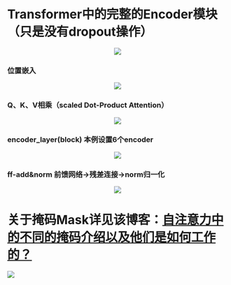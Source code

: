 # Transformer中的完整的Encoder模块（只是没有dropout操作）  
<div align=center>
<img src="[https://raw.githubusercontent.com/zxuu/Self-Attention/main/Pictures/Encoder.webp"/>
</div>   

### 位置嵌入  
<div align=center>
<img src="https://raw.githubusercontent.com/zxuu/Self-Attention/main/Pictures/position_mask.webp"/>
</div>  

### Q、K、V相乘（scaled Dot-Product Attention）
<div align=center>
<img src="https://raw.githubusercontent.com/zxuu/Self-Attention/main/Pictures/scaled_Dot-produnct-Attention.webp"/>
</div>  

### encoder_layer(block)  本例设置6个encoder
<div align=center>
<img src="https://raw.githubusercontent.com/zxuu/Self-Attention/main/Pictures/encoder_layer(block).webp"/>
</div>  

### ff-add&norm 前馈网络->残差连接->norm归一化
<div align=center>
<img src="https://raw.githubusercontent.com/zxuu/Self-Attention/main/Pictures/ff-add%26norm.webp"/>
</div>  


# 关于掩码Mask详见该博客：[自注意力中的不同的掩码介绍以及他们是如何工作的？](https://www.cnblogs.com/nickchen121/p/10718112.html "自注意力中的不同的掩码介绍以及他们是如何工作的？")  
![](https://github.com/zxuu/Self-Attention/blob/main/Pictures/Encoder_Mask.png)
